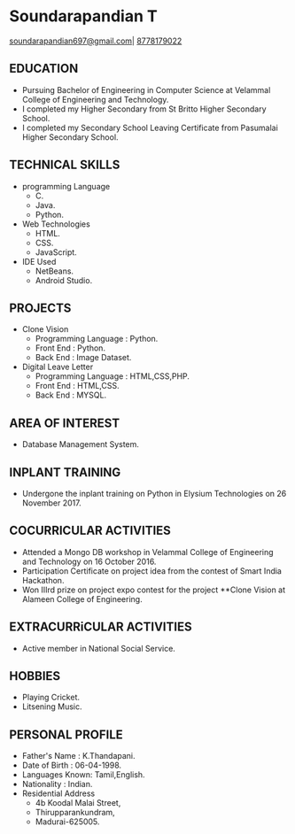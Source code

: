 # Soundarapandian T 
[soundarapandian697@gmail.com](mailto:soundarapandian697@gmail.com)|
[8778179022](tel:8778179022)

## EDUCATION
- Pursuing Bachelor of Engineering in Computer Science  at Velammal College of Engineering and Technology.
- I completed my Higher Secondary  from St Britto Higher Secondary School. 
- I completed my Secondary School Leaving Certificate from Pasumalai Higher Secondary School.

## TECHNICAL SKILLS
   - programming Language
       - C.
       - Java.
       - Python.
   - Web Technologies
       - HTML.
       - CSS.
       - JavaScript.
   - IDE Used
       - NetBeans.
       - Android Studio.
       
## PROJECTS
   - Clone Vision
     - Programming Language : Python.
     - Front End : Python.
     - Back  End : Image Dataset.
   - Digital Leave Letter
     - Programming Language : HTML,CSS,PHP.
     - Front End : HTML,CSS.
     - Back  End : MYSQL.
     
## AREA OF INTEREST
   - Database Management System.
     
## INPLANT TRAINING
   - Undergone the inplant training on Python in Elysium Technologies on 26 November 2017.
        
## COCURRICULAR ACTIVITIES
   - Attended a Mongo DB workshop in Velammal College of Engineering and Technology on 16 October 2016.
   - Participation Certificate on project idea from the contest of Smart India Hackathon.
   - Won IIIrd prize on project expo contest for the project **Clone Vision at Alameen College of Engineering.
     
## EXTRACURRiCULAR ACTIVITIES
   - Active member in National Social Service.
## HOBBIES
   - Playing Cricket.
   - Litsening Music.
## PERSONAL PROFILE
   - Father's Name  : K.Thandapani.
   - Date of Birth  : 06-04-1998.
   - Languages Known: Tamil,English.
   - Nationality    : Indian.
   - Residential Address
      - 4b Koodal Malai Street,
      - Thirupparankundram,
      - Madurai-625005.
           

